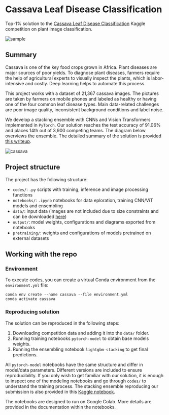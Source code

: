 # Cassava Leaf Disease Classification

Top-1% solution to the [Cassava Leaf Disease Classification](https://www.kaggle.com/c/cassava-leaf-disease-classification) Kaggle competition on plant image classification.

![sample](https://i.postimg.cc/jdtWjXyF/cassava-sample.png)


## Summary

Cassava is one of the key food crops grown in Africa. Plant diseases are major sources of poor yields. To diagnose plant diseases, farmers require the help of agricultural experts to visually inspect the plants, which is labor-intensive and costly. Deep learning helps to automate this process.

This project works with a dataset of 21,367 cassava images. The pictures are taken by farmers on mobile phones and labeled as healthy or having one of the four common leaf disease types. Main data-related challenges are poor image quality, inconsistent background conditions and label noise.

We develop a stacking ensemble with CNNs and Vision Transformers implemented in `PyTorch`. Our solution reaches the test accuracy of 91.06% and places 14th out of 3,900 competing teams. The diagram below overviews the ensemble. The detailed summary of the solution is provided [this writeup](https://www.kaggle.com/c/cassava-leaf-disease-classification/discussion/220751).

![cassava](https://i.postimg.cc/d1dcZ6Zv/cassava.png)


## Project structure

The project has the following structure:
- `codes/`: `.py` scripts with training, inference and image processing functions
- `notebooks/`: `.ipynb` notebooks for data eploration, training CNN/ViT models and ensembling
- `data/`: input data (images are not included due to size constraints and can be downloaded [here](https://www.kaggle.com/c/cassava-leaf-disease-classification))
- `output/`: model weights, configurations and diagrams exported from notebooks
- `pretraining/`: weights and configurations of models pretrained on external datasets


## Working with the repo

### Environment

To execute codes, you can create a virtual Conda environment from the `environment.yml` file:
```
conda env create --name cassava --file environment.yml
conda activate cassava
```

### Reproducing solution

The solution can be reproduced in the following steps:
1. Downloading competition data and adding it into the `data/` folder.
2. Running training notebooks `pytorch-model` to obtain base models weights.
3. Running the ensembling notebook `lightgbm-stacking` to get final predictions.

All `pytorch-model` notebooks have the same structure and differ in model/data parameters. Different versions are included to ensure reproducibility. If you only wish to get familiar with our solution, it is enough to inspect one of the modeling notebooks and go through `codes/` to understand the training process. The stacking ensemble reproducing our submission is also provided in this [Kaggle notebook](https://www.kaggle.com/kozodoi/14th-place-solution-stack-them-all).

The notebooks are designed to run on Google Colab. More details are provided in the documentation within the notebooks.
